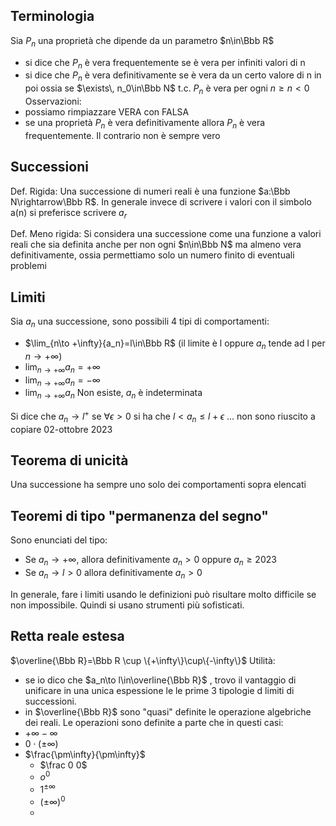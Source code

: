 ## Terminologia
Sia $P_n$ una proprietà che dipende da un parametro $n\in\Bbb R$ 
- si dice che $P_n$ è vera frequentemente se è vera per infiniti valori di n
- si dice che $P_n$ è vera definitivamente se è vera da un certo valore di n in poi ossia se $\exists\, n_0\in\Bbb N$ t.c. $P_n$ è vera per ogni $n\ge n<0$
Osservazioni:
- possiamo rimpiazzare VERA con FALSA
- se una proprietà $P_n$ è vera definitivamente allora $P_n$ è vera frequentemente. Il contrario non è sempre vero
## Successioni
Def. Rigida: Una successione di numeri reali è una funzione $a:\Bbb N\rightarrow\Bbb R$. In generale invece di scrivere i valori con il simbolo a(n) si preferisce scrivere $a_r$

Def. Meno rigida: Si considera una successione come una funzione a valori reali che sia definita anche per non ogni $n\in\Bbb N$ ma almeno vera definitivamente, ossia permettiamo solo un numero finito di eventuali problemi

## Limiti
Sia $a_n$ una successione, sono possibili 4 tipi di comportamenti:
- $\lim_{n\to +\infty}{a_n}=l\in\Bbb R$ (il limite è l oppure $a_n$ tende ad l per $n\to +\infty$) 
- $\lim_{n\to +\infty}{a_n}=+\infty$
- $\lim_{n\to +\infty}{a_n}=-\infty$ 
- $\lim_{n\to +\infty}{a_n}$ Non esiste, $a_n$ è indeterminata

Si dice che $a_n\to l^+$ se $\forall \epsilon>0$ si ha che $l<a_n\le l+\epsilon$ 
...  non sono riuscito a copiare 02-ottobre 2023

## Teorema di unicità
Una successione ha sempre uno solo dei comportamenti sopra elencati

## Teoremi di tipo "permanenza del segno"
Sono enunciati del tipo:
- Se $a_n\to +\infty$, allora definitivamente $a_n>0$ oppure $a_n\ge2023$ 
- Se $a_n\to l>0$ allora definitivamente $a_n >0$

In generale, fare i limiti usando le definizioni può risultare molto difficile se non impossibile. Quindi si usano strumenti più sofisticati. 

## Retta reale estesa
$\overline{\Bbb R}=\Bbb R \cup \{+\infty\}\cup\{-\infty\}$
Utilità:
- se io dico che $a_n\to l\in\overline{\Bbb R}$ , trovo il vantaggio di unificare in una unica espessione le le prime 3 tipologie d limiti di successioni.
- in $\overline{\Bbb R}$ sono "quasi" definite le operazione algebriche dei reali.
Le operazioni sono definite a parte che in questi casi:
- $+\infty-\infty$
- $0\cdot (\pm \infty)$
- $\frac{\pm\infty}{\pm\infty}$
  - $\frac 0 0$
  - $o^0$
  - $1^{\pm\infty}$
  - $(\pm\infty)^0$
  - 